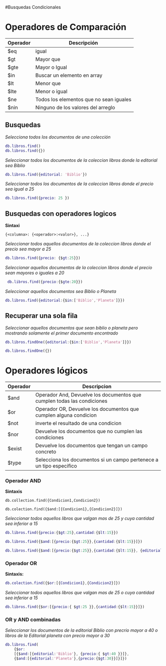 #Busquedas  Condicionales

# Operadores de Comparación

| Operador | Descripción | 
|-- | -- |
| $eq | igual|
| $gt | Mayor que |
| $gte | Mayor o Igual |
| $in | Buscar un elemento en array|
| $lt| Menor que|
| $lte| Menor o igual|
| $ne | Todos los elementos que no sean iguales |
| $nin | Ninguno de los valores del arreglo|


## Busquedas

_Selecciona todos los documentos de una colección_


```m
db.libros.find()
db.libros.find({})
```

_Seleccionar todos los documentos de la coleccion libros donde la editorial sea Biblio_

```m
db.libros.find({editorial: 'Biblio'})
```

_Seleccionar todos los documentos de la coleccion libros donde el precio sea igual a 25_


```m
db.libros.find({precio: 25 })

```
## Busquedas con operadores logicos

**Sintaxi**

```
{<columna>: {<operador>:<valor>}, ...}

```

_Seleccionar todos aquellos documentos de la coleccion libros donde el precio sea mayor a 25_

```m
db.libros.find({precio: {$gt:25}})

```

_Seleccionar aquellos documentos de la coleccion libros donde el precio sean mayores o iguales a 20_

```m
 db.libros.find({precio:{$gte:20}})
```

_Seleccionar aquellos documentos sea Biblio o Planeta_

```m
db.libros.find({editorial:{$in:['Biblio','Planeta']}})
```

## Recuperar una sola fila


_Seleccionar aquellos documentos que sean biblio o planeta pero mostrando solamente el primer documento encontrado_

```m
db.libros.findOne({editorial:{$in:['Biblio','Planeta']}})
```

```m
db.libros.findOne({})
```

# Operadores lógicos

| Operador | Descripcion | 
|-- | -- |
| $and | Operador And, Devuelve los documentos que cumplen todas las condiciones|
| $or | Operador OR, Devuelve los documentos que cumplen alguna condicion|
| $not | inverte el resultado de una condicion |
| $nor | Devuelve los documentos que no cumplen las condiciones |
| $exist | Devuelve los documentos que tengan un campo concreto |
| $type|  Selecciona los documentos si un campo pertenece a un tipo especifico|

### Operador AND

**Sintaxis**
```
db.collection.find({Condicion1,Condicion2})
```

```
db.colection.find({$and:[{Condicion1},{Condicion2}]})
```
_Seleccionar todos aquellos libros que valgan mas de 25 y cuya cantidad sea inferior a 15_

```m
db.libros.find({precio:{$gt:25},cantidad:{$lt:15}})
```

```m
db.libros.find({$and:[{precio:{$gt:25}},{cantidad:{$lt:15}}]})
```

```m
db.libros.find({$and:[{precio:{$gt:25}},{cantidad:{$lt:15}}, {editorial:{$eq:'Biblio'}}]})
```

### Operador OR

**Sintaxis:**

```m
db.colection.find({$or:[{Condicion1},{Condicion2}]})
```

_Seleccionar todos aquellos libros que valgan mas de 25 o cuya cantidad sea inferior a 15_

```m
db.libros.find({$or:[{precio:{ $gt:25 }},{cantidad:{$lt:15}}]})
```

### OR y AND combinadas

_Seleccionar los documentos de la editorial Biblio con precrio mayor a 40 o libros de la Editorial planeta con precio mayor a 30_

```m
db.libros.find(
    {$or:
    [{$and:[{editorial:'Biblio'}, {precio:{ $gt:40 }}]},
    {$and:[{editorial:'Planeta'},{precio:{$gt:30}}]}]})
```

